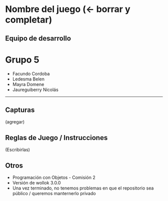 # Nombre del juego (<- borrar y completar)

## Equipo de desarrollo
# Grupo 5 #

- Facundo Cordoba
- Ledesma Belen
- Mayra Domene
- Jaureguiberry Nicolás


-------------------------------------------------------------------
## Capturas

(agregar)

## Reglas de Juego / Instrucciones

(Escribirlas)


## Otros

- Programación con Objetos - Comisión 2
- Versión de wollok 3.0.0 
- Una vez terminado, no tenemos problemas en que el repositorio sea público / queremos manternerlo privado
